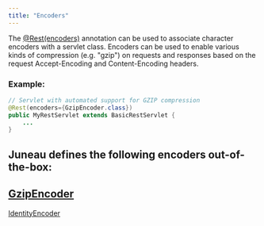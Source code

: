 ```yaml
---
title: "Encoders"
---
```


The [@Rest(encoders)](../apidocs/org/apache/juneau/rest/annotation/Rest.html#encoders) annotation can
be used to associate character encoders with a servlet class.
Encoders can be used to enable various kinds of compression (e.g. "gzip") on requests and responses
based on the request Accept-Encoding and Content-Encoding headers.
### Example:


```java
// Servlet with automated support for GZIP compression
@Rest(encoders={GzipEncoder.class})
public MyRestServlet extends BasicRestServlet {
    ...
}
```


Juneau defines the following encoders out-of-the-box:
-
[GzipEncoder](../apidocs/org/apache/juneau/encoders/GzipEncoder.html)
-
[IdentityEncoder](../apidocs/org/apache/juneau/encoders/IdentityEncoder.html)
